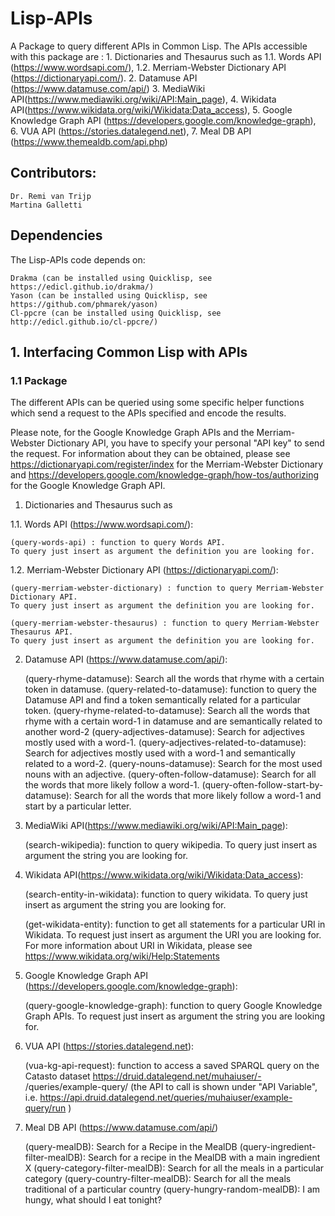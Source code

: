 # Lisp-APIs

A Package to query different APIs in Common Lisp. The APIs accessible with this package are : 
      1. Dictionaries and Thesaurus such as 
         1.1. Words API (https://www.wordsapi.com/),
         1.2. Merriam-Webster Dictionary API (https://dictionaryapi.com/).
      2. Datamuse API (https://www.datamuse.com/api/)
      3. MediaWiki API(https://www.mediawiki.org/wiki/API:Main_page), 
      4. Wikidata API(https://www.wikidata.org/wiki/Wikidata:Data_access),
      5. Google Knowledge Graph API (https://developers.google.com/knowledge-graph), 
      6. VUA API (https://stories.datalegend.net), 
      7. Meal DB API (https://www.themealdb.com/api.php)
       
## Contributors:

    Dr. Remi van Trijp
    Martina Galletti
    
## Dependencies

The Lisp-APIs code depends on:

    Drakma (can be installed using Quicklisp, see https://edicl.github.io/drakma/)
    Yason (can be installed using Quicklisp, see https://github.com/phmarek/yason)
    Cl-ppcre (can be installed using Quicklisp, see http://edicl.github.io/cl-ppcre/)

## 1. Interfacing Common Lisp with APIs

### 1.1 Package

The different APIs can be queried using some specific helper functions which send a request to the APIs specified and encode the results. 

Please note, for the Google Knowledge Graph APIs and the Merriam-Webster Dictionary API, you have to specify your personal "API key" to send the request. For information about they can be obtained, please see https://dictionaryapi.com/register/index for the Merriam-Webster Dictionary and https://developers.google.com/knowledge-graph/how-tos/authorizing for the Google Knowledge Graph API. 

1. Dictionaries and Thesaurus such as 

  1.1. Words API (https://www.wordsapi.com/): 
    
    (query-words-api) : function to query Words API. 
    To query just insert as argument the definition you are looking for. 
 
 1.2. Merriam-Webster Dictionary API (https://dictionaryapi.com/):   
 
    (query-merriam-webster-dictionary) : function to query Merriam-Webster Dictionary API. 
    To query just insert as argument the definition you are looking for. 
    
    (query-merriam-webster-thesaurus) : function to query Merriam-Webster Thesaurus API. 
    To query just insert as argument the definition you are looking for. 
    
 2. Datamuse API (https://www.datamuse.com/api/):
    
    (query-rhyme-datamuse): Search all the words that rhyme with a certain token in datamuse.
    (query-related-to-datamuse):  function to query the Datamuse API and find a token semantically related for a particular token.
    (query-rhyme-related-to-datamuse): Search all the words that rhyme with a certain word-1 in datamuse and are semantically related to another word-2
    (query-adjectives-datamuse): Search for adjectives mostly used with a word-1.
    (query-adjectives-related-to-datamuse): Search for adjectives mostly used with a word-1 and semantically related to a word-2.
    (query-nouns-datamuse): Search for the most used nouns with an adjective.
    (query-often-follow-datamuse): Search for all the words that more likely follow a word-1.
    (query-often-follow-start-by-datamuse): Search for all the words that more likely follow a word-1 and start by a particular letter.
    
3. MediaWiki API(https://www.mediawiki.org/wiki/API:Main_page): 

    (search-wikipedia): function to query wikipedia. 
    To query just insert as argument the string you are looking for. 
 
4. Wikidata API(https://www.wikidata.org/wiki/Wikidata:Data_access):

    (search-entity-in-wikidata): function to query wikidata. 
    To query just insert as argument the string you are looking for. 
    
    (get-wikidata-entity): function to get all statements for a particular URI in Wikidata. 
    To request just insert as argument the URI you are looking for. 
    For more information about URI in Wikidata, please see https://www.wikidata.org/wiki/Help:Statements 
    
 5. Google Knowledge Graph API (https://developers.google.com/knowledge-graph): 
 
    (query-google-knowledge-graph): function to query Google Knowledge Graph APIs. 
    To request just insert as argument the string you are looking for.

 6. VUA API (https://stories.datalegend.net): 
 
    (vua-kg-api-request): function to access a saved SPARQL query on the Catasto dataset https://druid.datalegend.net/muhaiuser/-  /queries/example-query/ (the API to call is shown under "API Variable", i.e.  https://api.druid.datalegend.net/queries/muhaiuser/example-query/run )
    
 7. Meal DB API (https://www.datamuse.com/api/)

    (query-mealDB): Search for a Recipe in the MealDB
    (query-ingredient-filter-mealDB): Search for a recipe in the MealDB with a main ingredient X
    (query-category-filter-mealDB): Search for all the meals in a particular category
    (query-country-filter-mealDB): Search for all the meals traditional of a particular country
    (query-hungry-random-mealDB): I am hungy, what should I eat tonight?
